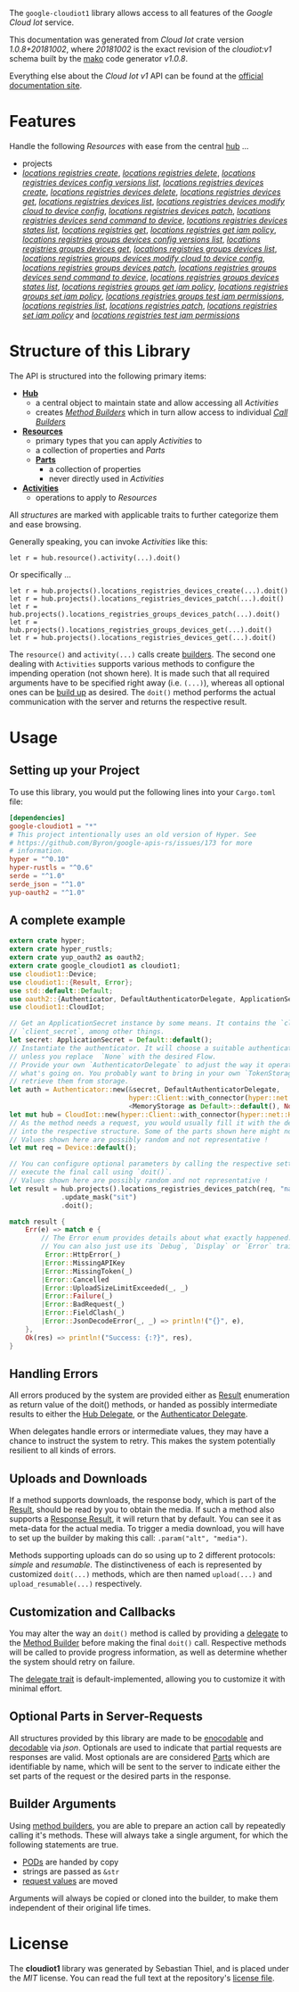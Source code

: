 <!---
DO NOT EDIT !
This file was generated automatically from 'src/mako/api/README.md.mako'
DO NOT EDIT !
-->
The `google-cloudiot1` library allows access to all features of the *Google Cloud Iot* service.

This documentation was generated from *Cloud Iot* crate version *1.0.8+20181002*, where *20181002* is the exact revision of the *cloudiot:v1* schema built by the [mako](http://www.makotemplates.org/) code generator *v1.0.8*.

Everything else about the *Cloud Iot* *v1* API can be found at the
[official documentation site](https://cloud.google.com/iot).
# Features

Handle the following *Resources* with ease from the central [hub](https://docs.rs/google-cloudiot1/1.0.8+20181002/google_cloudiot1/struct.CloudIot.html) ... 

* projects
 * [*locations registries create*](https://docs.rs/google-cloudiot1/1.0.8+20181002/google_cloudiot1/struct.ProjectLocationRegistryCreateCall.html), [*locations registries delete*](https://docs.rs/google-cloudiot1/1.0.8+20181002/google_cloudiot1/struct.ProjectLocationRegistryDeleteCall.html), [*locations registries devices config versions list*](https://docs.rs/google-cloudiot1/1.0.8+20181002/google_cloudiot1/struct.ProjectLocationRegistryDeviceConfigVersionListCall.html), [*locations registries devices create*](https://docs.rs/google-cloudiot1/1.0.8+20181002/google_cloudiot1/struct.ProjectLocationRegistryDeviceCreateCall.html), [*locations registries devices delete*](https://docs.rs/google-cloudiot1/1.0.8+20181002/google_cloudiot1/struct.ProjectLocationRegistryDeviceDeleteCall.html), [*locations registries devices get*](https://docs.rs/google-cloudiot1/1.0.8+20181002/google_cloudiot1/struct.ProjectLocationRegistryDeviceGetCall.html), [*locations registries devices list*](https://docs.rs/google-cloudiot1/1.0.8+20181002/google_cloudiot1/struct.ProjectLocationRegistryDeviceListCall.html), [*locations registries devices modify cloud to device config*](https://docs.rs/google-cloudiot1/1.0.8+20181002/google_cloudiot1/struct.ProjectLocationRegistryDeviceModifyCloudToDeviceConfigCall.html), [*locations registries devices patch*](https://docs.rs/google-cloudiot1/1.0.8+20181002/google_cloudiot1/struct.ProjectLocationRegistryDevicePatchCall.html), [*locations registries devices send command to device*](https://docs.rs/google-cloudiot1/1.0.8+20181002/google_cloudiot1/struct.ProjectLocationRegistryDeviceSendCommandToDeviceCall.html), [*locations registries devices states list*](https://docs.rs/google-cloudiot1/1.0.8+20181002/google_cloudiot1/struct.ProjectLocationRegistryDeviceStateListCall.html), [*locations registries get*](https://docs.rs/google-cloudiot1/1.0.8+20181002/google_cloudiot1/struct.ProjectLocationRegistryGetCall.html), [*locations registries get iam policy*](https://docs.rs/google-cloudiot1/1.0.8+20181002/google_cloudiot1/struct.ProjectLocationRegistryGetIamPolicyCall.html), [*locations registries groups devices config versions list*](https://docs.rs/google-cloudiot1/1.0.8+20181002/google_cloudiot1/struct.ProjectLocationRegistryGroupDeviceConfigVersionListCall.html), [*locations registries groups devices get*](https://docs.rs/google-cloudiot1/1.0.8+20181002/google_cloudiot1/struct.ProjectLocationRegistryGroupDeviceGetCall.html), [*locations registries groups devices list*](https://docs.rs/google-cloudiot1/1.0.8+20181002/google_cloudiot1/struct.ProjectLocationRegistryGroupDeviceListCall.html), [*locations registries groups devices modify cloud to device config*](https://docs.rs/google-cloudiot1/1.0.8+20181002/google_cloudiot1/struct.ProjectLocationRegistryGroupDeviceModifyCloudToDeviceConfigCall.html), [*locations registries groups devices patch*](https://docs.rs/google-cloudiot1/1.0.8+20181002/google_cloudiot1/struct.ProjectLocationRegistryGroupDevicePatchCall.html), [*locations registries groups devices send command to device*](https://docs.rs/google-cloudiot1/1.0.8+20181002/google_cloudiot1/struct.ProjectLocationRegistryGroupDeviceSendCommandToDeviceCall.html), [*locations registries groups devices states list*](https://docs.rs/google-cloudiot1/1.0.8+20181002/google_cloudiot1/struct.ProjectLocationRegistryGroupDeviceStateListCall.html), [*locations registries groups get iam policy*](https://docs.rs/google-cloudiot1/1.0.8+20181002/google_cloudiot1/struct.ProjectLocationRegistryGroupGetIamPolicyCall.html), [*locations registries groups set iam policy*](https://docs.rs/google-cloudiot1/1.0.8+20181002/google_cloudiot1/struct.ProjectLocationRegistryGroupSetIamPolicyCall.html), [*locations registries groups test iam permissions*](https://docs.rs/google-cloudiot1/1.0.8+20181002/google_cloudiot1/struct.ProjectLocationRegistryGroupTestIamPermissionCall.html), [*locations registries list*](https://docs.rs/google-cloudiot1/1.0.8+20181002/google_cloudiot1/struct.ProjectLocationRegistryListCall.html), [*locations registries patch*](https://docs.rs/google-cloudiot1/1.0.8+20181002/google_cloudiot1/struct.ProjectLocationRegistryPatchCall.html), [*locations registries set iam policy*](https://docs.rs/google-cloudiot1/1.0.8+20181002/google_cloudiot1/struct.ProjectLocationRegistrySetIamPolicyCall.html) and [*locations registries test iam permissions*](https://docs.rs/google-cloudiot1/1.0.8+20181002/google_cloudiot1/struct.ProjectLocationRegistryTestIamPermissionCall.html)




# Structure of this Library

The API is structured into the following primary items:

* **[Hub](https://docs.rs/google-cloudiot1/1.0.8+20181002/google_cloudiot1/struct.CloudIot.html)**
    * a central object to maintain state and allow accessing all *Activities*
    * creates [*Method Builders*](https://docs.rs/google-cloudiot1/1.0.8+20181002/google_cloudiot1/trait.MethodsBuilder.html) which in turn
      allow access to individual [*Call Builders*](https://docs.rs/google-cloudiot1/1.0.8+20181002/google_cloudiot1/trait.CallBuilder.html)
* **[Resources](https://docs.rs/google-cloudiot1/1.0.8+20181002/google_cloudiot1/trait.Resource.html)**
    * primary types that you can apply *Activities* to
    * a collection of properties and *Parts*
    * **[Parts](https://docs.rs/google-cloudiot1/1.0.8+20181002/google_cloudiot1/trait.Part.html)**
        * a collection of properties
        * never directly used in *Activities*
* **[Activities](https://docs.rs/google-cloudiot1/1.0.8+20181002/google_cloudiot1/trait.CallBuilder.html)**
    * operations to apply to *Resources*

All *structures* are marked with applicable traits to further categorize them and ease browsing.

Generally speaking, you can invoke *Activities* like this:

```Rust,ignore
let r = hub.resource().activity(...).doit()
```

Or specifically ...

```ignore
let r = hub.projects().locations_registries_devices_create(...).doit()
let r = hub.projects().locations_registries_devices_patch(...).doit()
let r = hub.projects().locations_registries_groups_devices_patch(...).doit()
let r = hub.projects().locations_registries_groups_devices_get(...).doit()
let r = hub.projects().locations_registries_devices_get(...).doit()
```

The `resource()` and `activity(...)` calls create [builders][builder-pattern]. The second one dealing with `Activities` 
supports various methods to configure the impending operation (not shown here). It is made such that all required arguments have to be 
specified right away (i.e. `(...)`), whereas all optional ones can be [build up][builder-pattern] as desired.
The `doit()` method performs the actual communication with the server and returns the respective result.

# Usage

## Setting up your Project

To use this library, you would put the following lines into your `Cargo.toml` file:

```toml
[dependencies]
google-cloudiot1 = "*"
# This project intentionally uses an old version of Hyper. See
# https://github.com/Byron/google-apis-rs/issues/173 for more
# information.
hyper = "^0.10"
hyper-rustls = "^0.6"
serde = "^1.0"
serde_json = "^1.0"
yup-oauth2 = "^1.0"
```

## A complete example

```Rust
extern crate hyper;
extern crate hyper_rustls;
extern crate yup_oauth2 as oauth2;
extern crate google_cloudiot1 as cloudiot1;
use cloudiot1::Device;
use cloudiot1::{Result, Error};
use std::default::Default;
use oauth2::{Authenticator, DefaultAuthenticatorDelegate, ApplicationSecret, MemoryStorage};
use cloudiot1::CloudIot;

// Get an ApplicationSecret instance by some means. It contains the `client_id` and 
// `client_secret`, among other things.
let secret: ApplicationSecret = Default::default();
// Instantiate the authenticator. It will choose a suitable authentication flow for you, 
// unless you replace  `None` with the desired Flow.
// Provide your own `AuthenticatorDelegate` to adjust the way it operates and get feedback about 
// what's going on. You probably want to bring in your own `TokenStorage` to persist tokens and
// retrieve them from storage.
let auth = Authenticator::new(&secret, DefaultAuthenticatorDelegate,
                              hyper::Client::with_connector(hyper::net::HttpsConnector::new(hyper_rustls::TlsClient::new())),
                              <MemoryStorage as Default>::default(), None);
let mut hub = CloudIot::new(hyper::Client::with_connector(hyper::net::HttpsConnector::new(hyper_rustls::TlsClient::new())), auth);
// As the method needs a request, you would usually fill it with the desired information
// into the respective structure. Some of the parts shown here might not be applicable !
// Values shown here are possibly random and not representative !
let mut req = Device::default();

// You can configure optional parameters by calling the respective setters at will, and
// execute the final call using `doit()`.
// Values shown here are possibly random and not representative !
let result = hub.projects().locations_registries_devices_patch(req, "name")
             .update_mask("sit")
             .doit();

match result {
    Err(e) => match e {
        // The Error enum provides details about what exactly happened.
        // You can also just use its `Debug`, `Display` or `Error` traits
         Error::HttpError(_)
        |Error::MissingAPIKey
        |Error::MissingToken(_)
        |Error::Cancelled
        |Error::UploadSizeLimitExceeded(_, _)
        |Error::Failure(_)
        |Error::BadRequest(_)
        |Error::FieldClash(_)
        |Error::JsonDecodeError(_, _) => println!("{}", e),
    },
    Ok(res) => println!("Success: {:?}", res),
}

```
## Handling Errors

All errors produced by the system are provided either as [Result](https://docs.rs/google-cloudiot1/1.0.8+20181002/google_cloudiot1/enum.Result.html) enumeration as return value of 
the doit() methods, or handed as possibly intermediate results to either the 
[Hub Delegate](https://docs.rs/google-cloudiot1/1.0.8+20181002/google_cloudiot1/trait.Delegate.html), or the [Authenticator Delegate](https://docs.rs/yup-oauth2/*/yup_oauth2/trait.AuthenticatorDelegate.html).

When delegates handle errors or intermediate values, they may have a chance to instruct the system to retry. This 
makes the system potentially resilient to all kinds of errors.

## Uploads and Downloads
If a method supports downloads, the response body, which is part of the [Result](https://docs.rs/google-cloudiot1/1.0.8+20181002/google_cloudiot1/enum.Result.html), should be
read by you to obtain the media.
If such a method also supports a [Response Result](https://docs.rs/google-cloudiot1/1.0.8+20181002/google_cloudiot1/trait.ResponseResult.html), it will return that by default.
You can see it as meta-data for the actual media. To trigger a media download, you will have to set up the builder by making
this call: `.param("alt", "media")`.

Methods supporting uploads can do so using up to 2 different protocols: 
*simple* and *resumable*. The distinctiveness of each is represented by customized 
`doit(...)` methods, which are then named `upload(...)` and `upload_resumable(...)` respectively.

## Customization and Callbacks

You may alter the way an `doit()` method is called by providing a [delegate](https://docs.rs/google-cloudiot1/1.0.8+20181002/google_cloudiot1/trait.Delegate.html) to the 
[Method Builder](https://docs.rs/google-cloudiot1/1.0.8+20181002/google_cloudiot1/trait.CallBuilder.html) before making the final `doit()` call. 
Respective methods will be called to provide progress information, as well as determine whether the system should 
retry on failure.

The [delegate trait](https://docs.rs/google-cloudiot1/1.0.8+20181002/google_cloudiot1/trait.Delegate.html) is default-implemented, allowing you to customize it with minimal effort.

## Optional Parts in Server-Requests

All structures provided by this library are made to be [enocodable](https://docs.rs/google-cloudiot1/1.0.8+20181002/google_cloudiot1/trait.RequestValue.html) and 
[decodable](https://docs.rs/google-cloudiot1/1.0.8+20181002/google_cloudiot1/trait.ResponseResult.html) via *json*. Optionals are used to indicate that partial requests are responses 
are valid.
Most optionals are are considered [Parts](https://docs.rs/google-cloudiot1/1.0.8+20181002/google_cloudiot1/trait.Part.html) which are identifiable by name, which will be sent to 
the server to indicate either the set parts of the request or the desired parts in the response.

## Builder Arguments

Using [method builders](https://docs.rs/google-cloudiot1/1.0.8+20181002/google_cloudiot1/trait.CallBuilder.html), you are able to prepare an action call by repeatedly calling it's methods.
These will always take a single argument, for which the following statements are true.

* [PODs][wiki-pod] are handed by copy
* strings are passed as `&str`
* [request values](https://docs.rs/google-cloudiot1/1.0.8+20181002/google_cloudiot1/trait.RequestValue.html) are moved

Arguments will always be copied or cloned into the builder, to make them independent of their original life times.

[wiki-pod]: http://en.wikipedia.org/wiki/Plain_old_data_structure
[builder-pattern]: http://en.wikipedia.org/wiki/Builder_pattern
[google-go-api]: https://github.com/google/google-api-go-client

# License
The **cloudiot1** library was generated by Sebastian Thiel, and is placed 
under the *MIT* license.
You can read the full text at the repository's [license file][repo-license].

[repo-license]: https://github.com/Byron/google-apis-rsblob/master/LICENSE.md
